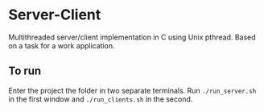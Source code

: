 # Server-Client
Multithreaded server/client implementation in C using Unix pthread.
Based on a task for a work application.

## To run
Enter the project the folder in two separate terminals.
Run `./run_server.sh` in the first window and `./run_clients.sh` in the second.
